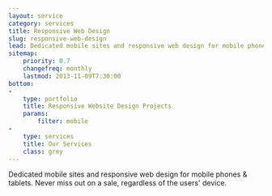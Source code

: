 ```yaml
---
layout: service
category: services
title: Responsive Web Design
slug: responsive-web-design
lead: Dedicated mobile sites and responsive web design for mobile phones & tablets.
sitemap:
    priority: 0.7
    changefreq: monthly
    lastmod: 2013-11-09T7:30:00
bottom:     
-
    type: portfolio
    title: Responsive Website Design Projects
    params:
        filter: mobile
-
    type: services
    title: Our Services
    class: grey
---
```


Dedicated mobile sites and responsive web design for mobile phones & tablets. Never miss out on a sale, regardless of the users' device.
